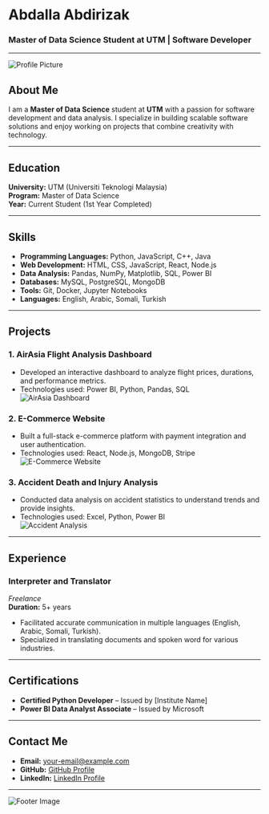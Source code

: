 # Abdalla Abdirizak

### Master of Data Science Student at UTM | Software Developer

---

![Profile Picture](https://github.com/drshahizan/research-design/upload/main/profile/batch2/Abdalla_Abdirizak/images/IMG_0881.png) <!-- Replace with your profile image -->

## About Me
I am a **Master of Data Science** student at **UTM** with a passion for software development and data analysis. I specialize in building scalable software solutions and enjoy working on projects that combine creativity with technology.

---

## Education

**University:** UTM (Universiti Teknologi Malaysia)  
**Program:** Master of Data Science  
**Year:** Current Student (1st Year Completed)

---

## Skills

- **Programming Languages:** Python, JavaScript, C++, Java
- **Web Development:** HTML, CSS, JavaScript, React, Node.js
- **Data Analysis:** Pandas, NumPy, Matplotlib, SQL, Power BI
- **Databases:** MySQL, PostgreSQL, MongoDB
- **Tools:** Git, Docker, Jupyter Notebooks
- **Languages:** English, Arabic, Somali, Turkish

---

## Projects

### 1. **AirAsia Flight Analysis Dashboard**
   - Developed an interactive dashboard to analyze flight prices, durations, and performance metrics.
   - Technologies used: Power BI, Python, Pandas, SQL  
   ![AirAsia Dashboard](https://via.placeholder.com/500x300) <!-- Replace with your project image -->

### 2. **E-Commerce Website**
   - Built a full-stack e-commerce platform with payment integration and user authentication.
   - Technologies used: React, Node.js, MongoDB, Stripe  
   ![E-Commerce Website](https://via.placeholder.com/500x300) <!-- Replace with your project image -->

### 3. **Accident Death and Injury Analysis**
   - Conducted data analysis on accident statistics to understand trends and provide insights.
   - Technologies used: Excel, Python, Power BI  
   ![Accident Analysis](https://via.placeholder.com/500x300) <!-- Replace with your project image -->

---

## Experience

### Interpreter and Translator  
_Freelance_  
**Duration:** 5+ years  
- Facilitated accurate communication in multiple languages (English, Arabic, Somali, Turkish).
- Specialized in translating documents and spoken word for various industries.

---

## Certifications

- **Certified Python Developer** – Issued by [Institute Name]
- **Power BI Data Analyst Associate** – Issued by Microsoft

---

## Contact Me

- **Email:** your-email@example.com
- **GitHub:** [GitHub Profile](#)
- **LinkedIn:** [LinkedIn Profile](#)

---

![Footer Image](https://via.placeholder.com/800x200) <!-- Optional footer image -->

